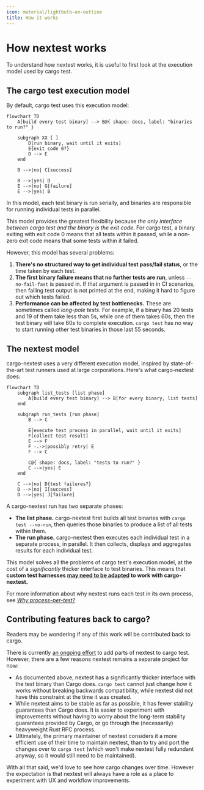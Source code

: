 ```yaml
---
icon: material/lightbulb-on-outline
title: How it works
---
```


# How nextest works

To understand how nextest works, it is useful to first look at the execution model used by cargo test.

## The cargo test execution model

By default, cargo test uses this execution model:

``` mermaid
flowchart TD
    A[build every test binary] --> B@{ shape: docs, label: "binaries to run?" }

    subgraph XX [ ]
        D[run binary, wait until it exits]
        E{exit code 0?}
        D --> E
    end

    B -->|no| C[success]

    B -->|yes| D
    E -->|no| G[failure]
    E -->|yes| B
```

In this model, each test binary is run serially, and binaries are responsible for running individual tests in parallel.

This model provides the greatest flexibility because _the only interface between cargo test and the binary is the exit code_. For cargo test, a binary exiting with exit code 0 means that all tests within it passed, while a non-zero exit code means that some tests within it failed.

However, this model has several problems:

1. **There's no structured way to get individual test pass/fail status**, or the time taken by each test.
2. **The first binary failure means that no further tests are run**, unless `--no-fail-fast` is passed in. If that argument is passed in in CI scenarios, then failing test output is not printed at the end, making it hard to figure out which tests failed.
3. **Performance can be affected by test bottlenecks.** These are sometimes called *long-pole tests*. For example, if a binary has 20 tests and 19 of them take less than 5s, while one of them takes 60s, then the test binary will take 60s to complete execution. `cargo test` has no way to start running other test binaries in those last 55 seconds.

## The nextest model

cargo-nextest uses a very different execution model, inspired by state-of-the-art test runners used at large corporations. Here's what cargo-nextest does:

```mermaid
flowchart TD
    subgraph list_tests [list phase]
        A[build every test binary] --> B[for every binary, list tests]
    end

    subgraph run_tests [run phase]
        B --> C

        E[execute test process in parallel, wait until it exits]
        F[collect test result]
        E --> F
        F -.->|possibly retry| E
        F --> C

        C@{ shape: docs, label: "tests to run?" }
        C -->|yes| E
    end

    C -->|no| D{test failures?}
    D -->|no| I[success]
    D -->|yes| J[failure]
```

A cargo-nextest run has two separate phases:

- **The list phase.** cargo-nextest first builds all test binaries with `cargo test --no-run`, then queries those binaries to produce a list of all tests within them.
- **The run phase.** cargo-nextest then executes each individual test in a separate process, in parallel. It then collects, displays and aggregates results for each individual test.

This model solves all the problems of cargo test's execution model, at the cost of a _significantly_ thicker interface to test binaries. This means that **custom test harnesses [may need to be adapted](custom-test-harnesses.md) to work with cargo-nextest.**

For more information about why nextest runs each test in its own process, see [*Why process-per-test?*](why-process-per-test.md)

## Contributing features back to cargo?

Readers may be wondering if any of this work will be contributed back to cargo.

There is currently [an ongoing effort](https://epage.github.io/blog/2023/06/iterating-on-test/) to add parts of nextest to cargo test. However, there are a few reasons nextest remains a separate project for now:

- As documented above, nextest has a significantly thicker interface with the test binary than Cargo does. `cargo test` cannot just change how it works without breaking backwards compatibility, while nextest did not have this constraint at the time it was created.
- While nextest aims to be stable as far as possible, it has fewer stability guarantees than Cargo does. It is easier to experiment with improvements without having to worry about the long-term stability guarantees provided by Cargo, or go through the (necessarily) heavyweight Rust RFC process.
- Ultimately, the primary maintainer of nextest considers it a more efficient use of their time to maintain nextest, than to try and port the changes over to `cargo test` (which won't make nextest fully redundant anyway, so it would still need to be maintained).

With all that said, we'd love to see how cargo changes over time. However the expectation is that nextest will always have a role as a place to experiment with UX and workflow improvements.
